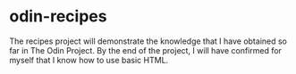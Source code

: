 # odin-recipes

The recipes project will demonstrate the knowledge that I have obtained so far in The Odin Project. By the end of the project, 
I will have confirmed for myself that I know how to use basic HTML.
